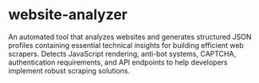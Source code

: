 # website-analyzer
An automated tool that analyzes websites and generates structured JSON profiles containing essential technical insights for building efficient web scrapers. Detects JavaScript rendering, anti-bot systems, CAPTCHA, authentication requirements, and API endpoints to help developers implement robust scraping solutions.
